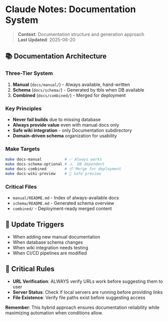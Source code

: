 # Claude Notes: Documentation System

> **Context**: Documentation structure and generation approach  
> **Last Updated**: 2025-06-20

## 📚 **Documentation Architecture**

### **Three-Tier System**
1. **Manual** (`docs/manual/`) - Always available, hand-written
2. **Schema** (`docs/schema/`) - Generated by tbls when DB available  
3. **Combined** (`docs/combined/`) - Merged for deployment

### **Key Principles**
- **Never fail builds** due to missing database
- **Always provide value** even with manual docs only
- **Safe wiki integration** - only Documentation subdirectory
- **Domain-driven schema** organization for usability

### **Make Targets**
```bash
make docs-manual          # ✅ Always works
make docs-schema-optional # ⚠️  DB dependent
make docs-combined        # 📦 Merge for deployment
make docs-wiki-preview    # 👀 Safe preview
```

### **Critical Files**
- `manual/README.md` - Index of always-available docs
- `schema/README.md` - Generated schema overview  
- `combined/` - Deployment-ready merged content

## 🔄 **Update Triggers**
- When adding new manual documentation
- When database schema changes
- When wiki integration needs testing
- When CI/CD pipelines are modified

## 🚨 **Critical Rules**
- **URL Verification**: ALWAYS verify URLs work before suggesting them to user
- **Server Status**: Check if local servers are running before providing links
- **File Existence**: Verify file paths exist before suggesting access

**Remember**: This hybrid approach ensures documentation reliability while maximizing automation when conditions allow.